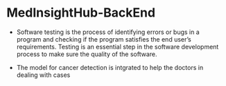 # MedInsightHub-BackEnd
* Software testing is the process of identifying errors or bugs in a program and checking if 
the program satisfies the end user’s requirements. Testing is an essential step in the software development process 
to make sure the quality of the software.

* The model for cancer detection is intgrated to help the doctors in dealing with cases

